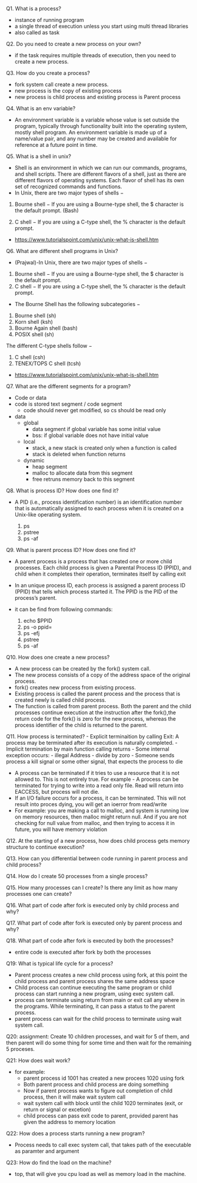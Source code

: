 Q1. What is a process?
- instance of running program
- a single thread of execution unless you start using multi thread libraries
- also called as task

Q2. Do you need to create a new process on your own?
- if the task requires multiple threads of execution, then you need to create a new process.

Q3. How do you create a process?
- fork system call create a new process.
- new process is the copy of existing  process
- new process is child process and existing process is Parent process


Q4. What is an env variable?
-  An environment variable is a variable whose value is set outside the program,
typically through functionality built into the operating system, mostly shell program.
An environment variable is made up of a name/value pair, and any number may
be created and available for reference at a future point in time.

Q5. What is a shell in unix?
-  Shell is an environment in which we can run our commands, programs, and
shell scripts. There are different flavors of a shell, just as there are
different flavors of operating systems. Each flavor of shell has its own
set of recognized commands and functions.
-  In Unix, there are two major types of shells −
1. Bourne shell − If you are using a Bourne-type shell, the $ character is the default prompt. (Bash)

2. C shell − If you are using a C-type shell, the % character is the default prompt.

-  https://www.tutorialspoint.com/unix/unix-what-is-shell.htm

Q6. What are different shell programs in Unix?
- (Prajwal)-In Unix, there are two major types of shells −
1. Bourne shell − If you are using a Bourne-type shell, the $ character is the default prompt.
2. C shell − If you are using a C-type shell, the % character is the default prompt.

- The Bourne Shell has the following subcategories −

1. Bourne shell (sh)
2. Korn shell (ksh)
3. Bourne Again shell (bash)
4. POSIX shell (sh)

The different C-type shells follow −

1. C shell (csh)
2. TENEX/TOPS C shell (tcsh)
-   https://www.tutorialspoint.com/unix/unix-what-is-shell.htm


Q7. What are the different segments for a program?
 - Code or data
 - code is stored text segment / code segment
    - code should never get modified, so cs should be read only
 - data
    - global
        - data segment if global variable has some initial value
        - bss: if global variable does not have initial value
    - local
        - stack, a new stack is created only when a function is called
        - stack is deleted when function returns
    - dynamic
        - heap segment
        - malloc to allocate data from this segment
        - free retruns memory back to this segment

Q8. What is process ID? How does one find it?
- A PID (i.e., process identification number) is an identification number that
is automatically assigned to each process when it is created on a Unix-like operating system.

    1. ps
    2. pstree
    3. ps -af

Q9. What is parent process ID? How does one find it?
   - A parent process is a process that has created one or more child processes. Each child process is given a Parental Process ID (PPID), and child when it completes their operation, terminates itself by calling exit
   - In an unique process ID, each process is assigned a parent process ID (PPID) that tells which process started it. The PPID is the PID of the process’s parent.

   - it can be find from following commands:
      1. echo $PPID
      2. ps -o ppid=
      3. ps -efj
      4. pstree
      5. ps -af

Q10. How does one create a new process?
   - A new process can be created by the fork() system call.
   - The new process consists of a copy of the address space of the original process.
   - fork() creates new process from existing process.
   - Existing process is called the parent process and the process that is created newly is called child process.
   - The function is called from parent process. Both the parent and the child processes continue
     execution at the instruction after the fork(),the return code for the fork() is zero for the new process,
     whereas the process identifier of the child is returned to the parent.

Q11. How process is terminated?
    - Explicit terminaition by calling Exit:
            A process may be terminated after its execution is naturally completed.
    - Implicit termination by main function calling returns
    - Some internal exception occurs:
        - illegal Address
        - divide by zoro
    - Someone sends process a kill signal or some other signal, that expects the process to die
   - A process can be terminated if it tries to use a resource that it is not allowed to. This is not entirely true.
     For example - A process can be terminated for trying to write into a read only file. Read will return into EACCESS, but process will not die.
   - If an I/O failure occurs for a process, it can be terminated. This will not result into proces dying, you will get an ioerror from read/write
   - For example: you are making a call to malloc, and system is running low on memory resources, then malloc might return null. And if you are not checking for null value from malloc, and then trying to access it in future, you will have memory violation

Q12. At the starting of a new process, how does child process gets memory structure to continue execution?

Q13. How can you differential between code running in parent process and child process?

Q14. How do I create 50 processes from a single process?

Q15. How many processes can I create? Is there any limit as how many processes one can create?

Q16. What part of code after fork is executed only by child process and why?

Q17. What part of code after fork is executed only by parent process and why?

Q18. What part of code after fork is executed by both the processes?
- entire code is executed after fork by both the processes

Q19: What is typical life cycle for a process?
- Parent process creates a new child process using fork, at this point the child process and parent process shares the same address space
- Child process can continue executing the same program or
    child process can start running a new program, using exec system call.
- process can terminate using return from main or exit call any where in the programs. While terminating, it can pass a status to the parent process.
- parent process can wait for the child process to terminate using wait system call.

Q20: assignment: Create 10 children processes, and wait for 5 of them, and then parent will do some thing for some time and then wait for the remaining 5 proceses.

Q21: How does wait work?
- for example:
    - parent process id 1001 has created a new procees 1020 using fork
    - Both parent process and child process are doing something
    - Now if parent process wants to figure out completion of child process, then it will make wait system call
    - wait system call with block until the child 1020 terminates (exit, or return or signal or excetion)
    - child process can pass exit code to parent, provided parent has given the address to memory location

Q22: How does a process starts running a new program?
- Process needs to call exec system call, that takes path of the executable as paramter and argument

Q23: How do find the load on the machine?
- top, that will give you cpu load as well as memory load in the machine. 
